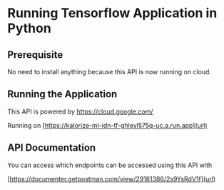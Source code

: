 # Running Tensorflow Application in Python 

## Prerequisite
No need to install anything because this API is now running on cloud.

## Running the Application

This API is powered by [https://cloud.google.com/ ](url)

Running on [https://kalorize-ml-idn-tf-ghleyl575q-uc.a.run.app](url)


## API Documentation

You can access which endpoints can be accessed using this API with 

[https://documenter.getpostman.com/view/29181386/2s9YsRdV1f](url)
